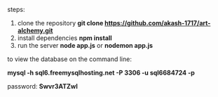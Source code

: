 steps:
1. clone the repository
   **git clone https://github.com/akash-1717/art-alchemy.git**
2. install dependencies
   **npm install**
3. run the server
   **node app.js** or **nodemon app.js**


to view the database on the command line:

**mysql -h sql6.freemysqlhosting.net -P 3306 -u sql6684724 -p**




password: **Swvr3ATZwI**

